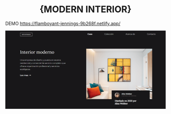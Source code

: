 <!-- Please update value in the {}  -->

<h1 align="center">{MODERN INTERIOR}</h1>

DEMO 
https://flamboyant-jennings-9b268f.netlify.app/








<img src="https://github.com/flopixx/modern-interior/blob/master/img/Interior-moderno.png">

